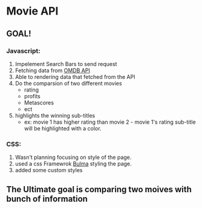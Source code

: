 # Movie API


## GOAL!
### Javascript:
  1. Impelement Search Bars to send request 
  2. Fetching data from [OMDB API](http://www.omdbapi.com/)  
  3. Able to rendering data that fetched from the API 
  4. Do the comparsion of two different movies
      - rating
      - profits
      - Metascores
      - ect
  5. highlights the winning sub-titles
      - ex: movie 1 has higher rating than movie 2
              - movie 1's rating sub-title will be highlighted with a color.
### CSS:
  1. Wasn't planning focusing on style of the page.
  2. used a css Framewrok [Bulma](https://bulma.io/) styling the page.
  3. added some custom styles


## The Ultimate goal is comparing two moives with bunch of information
